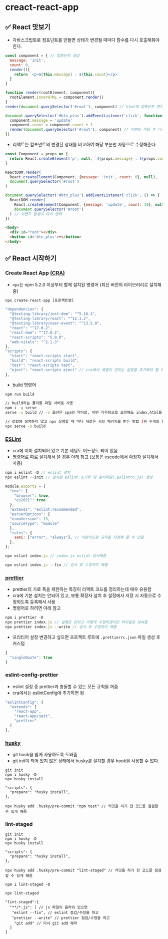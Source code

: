 # creact-react-app

## ✅ React 맛보기

* 자바스크립트로 컴포넌트를 만들면 상태가 변경될 때마다 함수를 다시 호출해줘야 한다.

```js
const component = { // 컴포넌트 생성
  message: 'init',
  count: 0,
  render(){
    return `<p>${this.message} : ${this.count}</p>`
  }
}

function render(rootElement, component){
  rootElement.innerHTML = component.render()
}
render(document.querySelector('#root'), component) // html에 컴포넌트 랜더

document.querySelector('#btn_plus').addEventListener('click', function(){
  component.message = 'update'
  component.count = component.count + 1
  render(document.querySelector('#root'), component) // 이벤트 적용 후 다시 랜더
})
```

* 리액트는 컴포넌트의 변경된 상태를 비교하여 해당 부분만 자동으로 수정해준다.

```js
const Component = props => {
  return React.createElement('p', null, `${props.message} : ${props.count}`) // (태그, 속성, 내용)
}

ReactDOM.render(
  React.createElement(Component, {message: 'init', count: 0}, null),
  document.querySelector('#root')
)

document.querySelector('#btn_plus').addEventListener('click', () => {
  ReactDOM.render(
    React.createElement(Component, {message: 'update', count: 10}, null),
    document.querySelector('#root')
  ) // 이벤트 발생시 다시 랜더
}) 
```

```html
<body>
  <div id="root"></div>
  <button id='btn_plus'>+</button>
</body>
```

## ✅ React 시작하기

### Create React App [(CRA)](https://create-react-app.dev/)

* `npx`는 npm 5.2.0 이상부터 함께 설치된 명령어 (최신 버전의 라이브러리로 설치해줌)

```js
npx create-react-app [프로젝트명]
```

```js
"dependencies": {
  "@testing-library/jest-dom": "^5.16.1",
  "@testing-library/react": "^12.1.2",
  "@testing-library/user-event": "^13.5.0",
  "react": "^17.0.2",
  "react-dom": "^17.0.2",
  "react-scripts": "5.0.0",
  "web-vitals": "^2.1.3"
},
"scripts": {
  "start": "react-scripts start",
  "build": "react-scripts build",
  "test": "react-scripts test",
  "eject": "react-scripts eject" // cra에서 해결이 안되는 설정을 추가해야 할 때 (관리/복구가 매우 어려움)
},
```

* build 명령어

```bash
npm run build
```

```bash
// build라는 폴더를 파일 서버로 사용
npm i -g serve
serve -s build // -s 옵션은 spa의 약어로, 어떤 라우팅으로 요청해도 index.html를 응답하도록 해줌

// 로컬에 설치하지 않고 npx 실행할 때 마다 새로운 서브 패키지를 받는 방법 (위 두개의 명령 대체)
npx serve -s build
```

### [ESLint](https://eslint.org/)

* cra에 이미 설치되어 있고 기본 세팅도 어느정도 되어 있음
* 명령어로 따로 설치해서 쓸 경우 아래 참고 (보통은 vscode에서 확장자 설치해서 사용)

```js
npm i eslint -D // eslint 설치
npx eslint --init // 설치된 eslint 초기화 및 설치파일(.eslintrc.js) 생성
```

```js
module.exports = {
  "env": {
    "browser": true,
    "es2021": true
  },
  "extends": "eslint:recommended",
  "parserOptions": {
  "ecmaVersion": 13,
  "sourceType": "module"
  },
  "rules": {
    semi: ["error", "always"], // 이런식으로 규칙을 지정해 줄 수 있음
  },
};
```

```js
npx eslint index.js // index.js eslint 검사해줌
```

```js
npx eslint index.js --fix // 검사 후 수정까지 해줌
```

### [prettier](https://prettier.io/docs/en/index.html)

* prettier의 가로 폭을 제한하는 특징이 리액트 코드를 정리하는데 매우 유용함
* cra에 기본 설치는 안되어 있고, 보통 확장자 설치 후 설정에서 저장 시 자동으로 수정되도록 등록해서 사용
* 명령어로 하려면 아래 참고

```js
npm i prettier -D
npx prettier index.js // 실행은 안되고 어떻게 수정하겠다만 터미널로 보여줌
npx prettier index.js --write // 검사 후 수정까지 해줌
```

* 프리티어 설정 변경하고 싶으면 프로젝트 루트에 `.prettierrc.json` 파일 생성 후 커스텀

```js
{
  "singleQuote": true
}
```

### eslint-config-prettier

* eslint 설정 중 prettier과 충돌할 수 있는 모든 규칙을 꺼줌
* cra에서는 eslintConfig에 추가하면 됨

```js
"eslintConfig": {
  "extends": [
    "react-app",
    "react-app/jest",
    "prettier"
  ]
},
```

### [husky](https://github.com/typicode/husky)

* git hook을 쉽게 사용하도록 도와줌
* git init이 되어 있지 않은 상태에서 husky를 설치할 경우 hook을 사용할 수 없다.

```
git init
npm i husky -D
npx husky install
```

```
"scripts": {
  "prepare": "husky install",
},
```

```
npx husky add .husky/pre-commit "npm test" // 커밋을 하기 전 코드를 점검할 수 있게 해줌
```

### lint-staged

```
git init
npm i husky -D
npx husky install
```

```
"scripts": {
  "prepare": "husky install",
},
```

```
npx husky add .husky/pre-commit "lint-staged" // 커밋을 하기 전 코드를 점검할 수 있게 해줌
```

```
npm i lint-staged -D
```

```
npx lint-staged
```

```
"lint-staged":{
  "**/*.js": [ // js 파일이 올라와 있으면
   "eslint --fix", // eslint 점검/수정을 하고
   "prettier --write" // prettier 점검/수정을 하고
    "git add" // 다시 git add 해라
  ]
}
```

